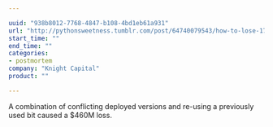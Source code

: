 ```yaml
---

uuid: "938b8012-7768-4847-b108-4bd1eb61a931"
url: "http://pythonsweetness.tumblr.com/post/64740079543/how-to-lose-172222-a-second-for-45-minutes"
start_time: ""
end_time: ""
categories:
- postmortem
company: "Knight Capital"
product: ""

---
```


A combination of conflicting deployed versions and re-using a previously used bit caused a $460M loss.
